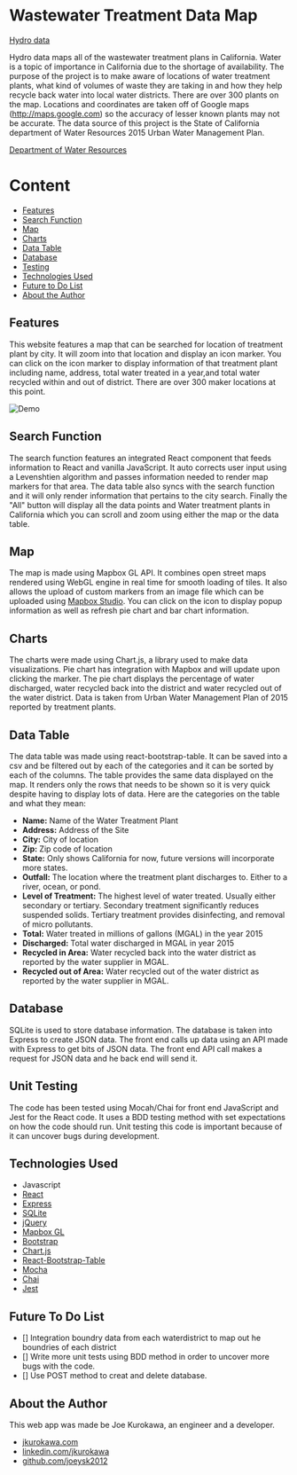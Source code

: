# Wastewater Treatment Data Map
[Hydro data](http://www.wastewater-data.com)

Hydro data maps all of the wastewater treatment plans in California. Water is a topic of importance in California due to the shortage of availability. The purpose of the project is to make aware of locations of water treatment plants, what kind of volumes of waste they are taking in and how they help recycle back water into local water districts. There are over 300 plants on the map. Locations and coordinates are taken off of Google maps (http://maps.google.com) so the accuracy of lesser known plants may not be accurate. The data source of this project is the State of California department of Water Resources 2015 Urban Water Management Plan.

[Department of Water Resources](http://www.water.ca.gov/urbanwatermanagement/uwmp2015.cfm)

# Content

- [Features](#features)
- [Search Function](#searchfunction)
- [Map](#map)
- [Charts](#charts)
- [Data Table](#datatable)
- [Database](#database)
- [Testing](#testing)
- [Technologies Used](#technologiesused)
- [Future to Do List](#todo)
- [About the Author](#about)



## <a name="features"></a>Features
This website features a map that can be searched for location of treatment plant by city. It will zoom into that location and display an icon marker. You can click on the icon marker to display information of that treatment plant including name, address, total water treated in a year,and total water recycled within and out of district. There are over 300 maker locations at this point.


![Demo](http://i.imgur.com/rx5bwCY.gif)



## <a name="searchfunction"></a>Search Function
The search function features an integrated React component that feeds information to React and vanilla JavaScript. It auto corrects user input using a Levenshtien algorithm and passes information needed to render map markers for that area. The data table also syncs with the search function and it will only render information that pertains to the city search. Finally the "All" button will display all the data points and Water treatment plants in California which you can scroll and zoom using either the map or the data table.

## <a name="map"></a>Map
The map is made using Mapbox GL API. It combines open street maps rendered using WebGL engine in real time for smooth loading of tiles. It also allows the upload of custom markers from an image file which can be uploaded using [Mapbox Studio](https://www.mapbox.com/mapbox-studio/). You can click on the icon to display popup information as well as refresh pie chart and bar chart information.

## <a name="Charts"></a>Charts
The charts were made using Chart.js, a library used to make data visualizations. Pie chart has integration with Mapbox and will update upon clicking the marker. The pie chart displays the percentage of water discharged, water recycled back into the district and water recycled out of the water district. Data is taken from Urban Water Management Plan of 2015 reported by treatment plants.

## <a name="Datatable"></a>Data Table
The data table was made using react-bootstrap-table. It can be saved into a csv and be filtered out by each of the categories and it can be sorted by each of the columns. The table provides the same data displayed on the map. It renders only the rows that needs to be shown so it is very quick despite having to display lots of data. Here are the categories on the table and what they mean:
- **Name:** Name of the Water Treatment Plant
- **Address:** Address of the Site
- **City:** City of location
- **Zip:** Zip code of location
- **State:** Only shows California for now, future versions will incorporate more states.
- **Outfall:** The location where the treatment plant discharges to. Either to a river, ocean, or pond.
- **Level of Treatment:** The highest level of water treated. Usually either secondary or tertiary. Secondary treatment significantly reduces suspended solids. Tertiary treatment provides disinfecting, and removal of micro pollutants.
- **Total:** Water treated in millions of gallons (MGAL) in the year 2015
- **Discharged:** Total water discharged in MGAL in year 2015
- **Recycled in Area:** Water recycled back into the water district as reported by the water supplier in MGAL.
- **Recycled out of Area:** Water recycled out of the water district as reported by the water supplier in MGAL.


## <a name="Database"></a>Database
SQLite is used to store database information. The database is taken into Express to create JSON data.  The front end calls up data using an API made with Express to get bits of JSON data. The front end API call makes a request for JSON data and he back end will send it.


## <a name="testing"></a>Unit Testing
The code has been tested using Mocah/Chai for front end JavaScript and Jest for the React code. It uses a BDD testing method with set expectations on how the code should run. Unit testing this code is important because of it can uncover bugs during development.

## <a name="technologiesused"></a>Technologies Used

- Javascript
- [React](https://facebook.github.io/react/)
- [Express](https://expressjs.com/)
- [SQLite](https://www.sqlite.org/)
- [jQuery](https://jquery.com/)
- [Mapbox GL](https://www.mapbox.com/)
- [Bootstrap](http://getbootstrap.com/)
- [Chart.js](http://www.chartjs.org/)
- [React-Bootstrap-Table](https://allenfang.github.io/react-bootstrap-table/)
- [Mocha](https://mochajs.org/)
- [Chai](http://chaijs.com/)
- [Jest](https://facebook.github.io/jest/)

## <a name="todo"></a>Future To Do List

- [] Integration boundry data from each waterdistrict to map out he boundries of each district
- [] Write more unit tests using BDD method in order to uncover more bugs with the code.
- [] Use POST method to creat and delete database.

## <a name="about"></a>About the Author
This web app was made be Joe Kurokawa, an engineer and a developer.
- [jkurokawa.com](http://jkurokawa.com)
- [linkedin.com/jkurokawa](https://www.linkedin.com/in/joekurokawa/)
- [github.com/joeysk2012](http://github.com/joeysk2012)
